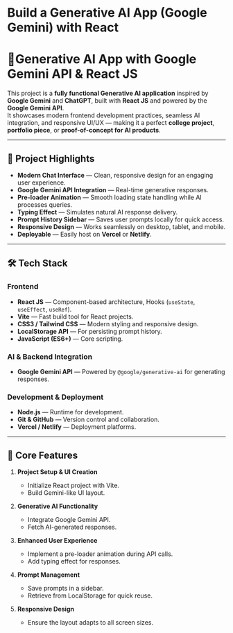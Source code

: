 # Build a Generative AI App (Google Gemini) with React
# 🚀Generative AI App with Google Gemini API & React JS

This project is a **fully functional Generative AI application** inspired by **Google Gemini** and **ChatGPT**, built with **React JS** and powered by the **Google Gemini API**.  
It showcases modern frontend development practices, seamless AI integration, and responsive UI/UX — making it a perfect **college project**, **portfolio piece**, or **proof-of-concept for AI products**.

---

## 🎯 Project Highlights

- **Modern Chat Interface** — Clean, responsive design for an engaging user experience.
- **Google Gemini API Integration** — Real-time generative responses.
- **Pre-loader Animation** — Smooth loading state handling while AI processes queries.
- **Typing Effect** — Simulates natural AI response delivery.
- **Prompt History Sidebar** — Saves user prompts locally for quick access.
- **Responsive Design** — Works seamlessly on desktop, tablet, and mobile.
- **Deployable** — Easily host on **Vercel** or **Netlify**.

---

## 🛠️ Tech Stack

### **Frontend**
- **React JS** — Component-based architecture, Hooks (`useState`, `useEffect`, `useRef`).
- **Vite** — Fast build tool for React projects.
- **CSS3 / Tailwind CSS** — Modern styling and responsive design.
- **LocalStorage API** — For persisting prompt history.
- **JavaScript (ES6+)** — Core scripting.

### **AI & Backend Integration**
- **Google Gemini API** — Powered by `@google/generative-ai` for generating responses.

### **Development & Deployment**
- **Node.js** — Runtime for development.
- **Git & GitHub** — Version control and collaboration.
- **Vercel / Netlify** — Deployment platforms.

---

## 🧩 Core Features

1. **Project Setup & UI Creation**
   - Initialize React project with Vite.
   - Build Gemini-like UI layout.

2. **Generative AI Functionality**
   - Integrate Google Gemini API.
   - Fetch AI-generated responses.

3. **Enhanced User Experience**
   - Implement a pre-loader animation during API calls.
   - Add typing effect for responses.

4. **Prompt Management**
   - Save prompts in a sidebar.
   - Retrieve from LocalStorage for quick reuse.

5. **Responsive Design**
   - Ensure the layout adapts to all screen sizes.





